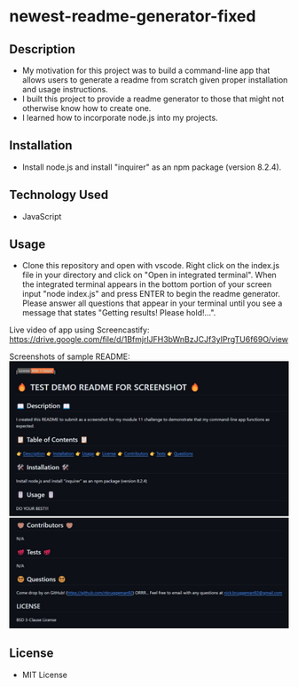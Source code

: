 # newest-readme-generator-fixed

## Description

- My motivation for this project was to build a command-line app that allows users to generate a readme from scratch given proper installation and usage instructions.
- I built this project to provide a readme generator to those that might not otherwise know how to create one.
- I learned how to incorporate node.js into my projects.

## Installation

- Install node.js and install "inquirer" as an npm package (version 8.2.4).

## Technology Used

- JavaScript

## Usage

- Clone this repository and open with vscode. Right click on the index.js file in your directory and click on "Open in integrated terminal". When the integrated terminal appears in the bottom portion of your screen input "node index.js" and press ENTER to begin the readme generator. Please answer all questions that appear in your terminal until you see a message that states "Getting results! Please hold!...".

Live video of app using Screencastify: https://drive.google.com/file/d/1BfmjrlJFH3bWnBzJCJf3yIPrgTU6f69O/view

Screenshots of sample README:
![picture1](/assets/images/project9pic3.jpg)
![picture2](/assets/images/project9pic4.jpg)

## License

- MIT License